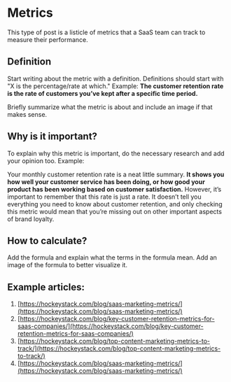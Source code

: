 # Metrics

This type of post is a listicle of metrics that a SaaS team can track to measure their performance. 

## Definition

Start writing about the metric with a definition. Definitions should start with "X is the percentage/rate at which." Example: **The customer retention rate is the rate of customers you’ve kept after a specific time period.**

Briefly summarize what the metric is about and include an image if that makes sense.

## Why is it important?

To explain why this metric is important, do the necessary research and add your opinion too. Example:

Your monthly customer retention rate is a neat little summary. **It shows you how well your customer service has been doing, or how good your product has been working based on customer satisfaction.** However, it’s important to remember that this rate is just a rate. It doesn’t tell you everything you need to know about customer retention, and only checking this metric would mean that you’re missing out on other important aspects of brand loyalty.

## How to calculate?

Add the formula and explain what the terms in the formula mean. Add an image of the formula to better visualize it. 

## Example articles:

1. [https://hockeystack.com/blog/saas-marketing-metrics/](https://hockeystack.com/blog/saas-marketing-metrics/)
2. [https://hockeystack.com/blog/key-customer-retention-metrics-for-saas-companies/](https://hockeystack.com/blog/key-customer-retention-metrics-for-saas-companies/)
3. [https://hockeystack.com/blog/top-content-marketing-metrics-to-track/](https://hockeystack.com/blog/top-content-marketing-metrics-to-track/)
4. [https://hockeystack.com/blog/saas-marketing-metrics/](https://hockeystack.com/blog/saas-marketing-metrics/)